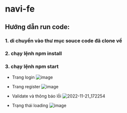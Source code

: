 # navi-fe

## Hướng dẫn run code: 
### 1. di chuyển vào thư mục souce code đã clone về
### 2. chạy lệnh npm install
### 3. chạy lệnh npm start

- Trang login
![image](https://user-images.githubusercontent.com/54978467/203025430-e1d0d8e0-5951-4dc2-a4f3-7cc233e47088.png)

- Trang register
![image](https://user-images.githubusercontent.com/54978467/203025547-c1ac53e6-7af6-4537-854e-b832d7244449.png)

- Validate và thông báo lỗi
![2022-11-21_172254](https://user-images.githubusercontent.com/54978467/203031429-002ad9eb-2cde-4058-a45a-6729133c8180.png)

- Trạng thái loading
![image](https://user-images.githubusercontent.com/54978467/203031851-be6e44df-a9d6-44f0-a20f-841db4078046.png)

